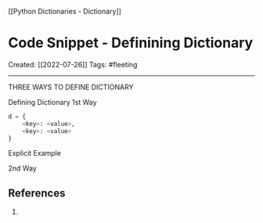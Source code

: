 [[Python Dictionaries - Dictionary]]

# Code Snippet - Definining Dictionary
Created:  [[2022-07-26]]
Tags: #fleeting 

---
THREE WAYS TO DEFINE DICTIONARY

Defining Dictionary 
1st Way
```python
d = {
    <key>: <value>, 
    <key>: <value>
}
```

Explicit Example


2nd Way










## References
1. 